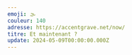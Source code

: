 ```yaml
---
emoji: 🌫
couleur: 140
adresse: https://accentgrave.net/now/
titre: Et maintenant ?
update: 2024-05-09T00:00:00.000Z
---
```

